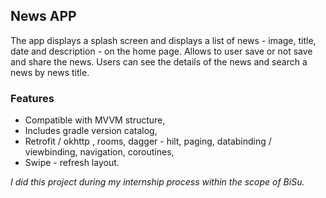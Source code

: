 ## News APP
The app displays a splash screen and displays a list of news - image, title, date and description - on the home page. Allows to user save or not save and 
share the news. Users can see the details of the news and search a news by news title. 
### Features
- Compatible with MVVM structure,
- Includes gradle version catalog,
- Retrofit / okhttp , rooms, dagger - hilt, paging, databinding / viewbinding, navigation, coroutines,
- Swipe - refresh layout.







*I did this project during my internship process within the scope of BiSu.*
